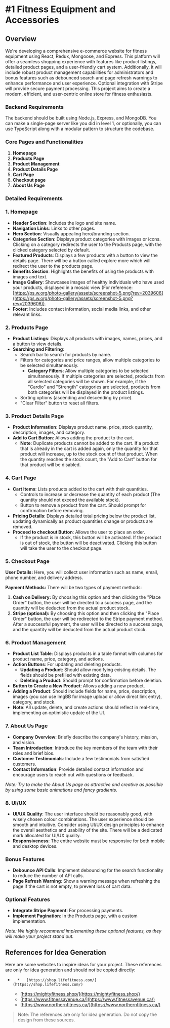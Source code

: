 # #1 Fitness Equipment and Accessories

## Overview

We're developing a comprehensive e-commerce website for fitness equipment using React, Redux, Mongoose, and Express. This platform will offer a seamless shopping experience with features like product listings, detailed product pages, and a user-friendly cart system. Additionally, it will include robust product management capabilities for administrators and bonus features such as debounced search and page refresh warnings to enhance performance and user experience. Optional integration with Stripe will provide secure payment processing. This project aims to create a modern, efficient, and user-centric online store for fitness enthusiasts.


### Backend Requirements

The backend should be built using Node.js, Express, and MongoDB. You can make a single-page server like you did in level 1, or optionally, you can use TypeScript along with a modular pattern to structure the codebase.

  

### Core Pages and Functionalities

1. **Homepage**
2. **Products Page**
3. **Product Management**
4. **Product Details Page**
5. **Cart Page**
6. **Checkout page**
7. **About Us Page**

### Detailed Requirements

### 1\. Homepage

*   **Header Section**: Includes the logo and site name.
*   **Navigation Links**: Links to other pages.
*   **Hero Section**: Visually appealing hero/branding section.
*   **Categories Section**: Displays product categories with images or icons. Clicking on a category redirects the user to the Products page, with the clicked category selected by default.
*   **Featured Products**: Displays a few products with a button to view the details page. There will be a button called explore more which will redirect the user to the products page.
*   **Benefits Section**: Highlights the benefits of using the products with images and text.
*   **Image Gallery**: Showcases images of healthy individuals who have used your products, displayed in a mosaic view (For reference: [https://ps.w.org/photo-gallery/assets/screenshot-5.png?rev=2039606](https://ps.w.org/photo-gallery/assets/screenshot-5.png?rev=2039606)).
*   **Footer**: Includes contact information, social media links, and other relevant links.

### 2\. Products Page

*   **Product Listings**: Displays all products with images, names, prices, and a button to view details.
*   **Searching and Filtering**:
    *   Search bar to search for products by name.
    *   Filters for categories and price ranges, allow multiple categories to be selected simultaneously.
        *   **Category Filters**: Allow multiple categories to be selected simultaneously. If multiple categories are selected, products from all selected categories will be shown. For example, if the "Cardio" and "Strength" categories are selected, products from both categories will be displayed in the product listings.
    *   Sorting options (ascending and descending by price).
    *   "Clear Filter" button to reset all filters.

### 3\. Product Details Page

*   **Product Information**: Displays product name, price, stock quantity, description, images, and category.
*   **Add to Cart Button**: Allows adding the product to the cart.
    *   **Note**: Duplicate products cannot be added to the cart. If a product that is already in the cart is added again, only the quantity for that product will increase, up to the stock count of that product. When the quantity reaches the stock count, the "Add to Cart" button for that product will be disabled.

  

### 4\. Cart Page

*   **Cart Items**: Lists products added to the cart with their quantities.
    *   Controls to increase or decrease the quantity of each product (The quantity should not exceed the available stock).
    *   Button to remove a product from the cart. Should prompt for confirmation before removing.
*   **Pricing Details**: Displays detailed total pricing below the product list, updating dynamically as product quantities change or products are removed.
*   **Proceed to checkout Button**: Allows the user to place an order.
    *   If the product is in stock, this button will be activated. If the product is out of stock, the button will be deactivated. Clicking this button will take the user to the checkout page.

### **5\. Checkout Page**

**User Details:** Here, you will collect user information such as name, email, phone number, and delivery address.

**Payment Methods:** There will be two types of payment methods:

1. **Cash on Delivery:** By choosing this option and then clicking the "Place Order" button, the user will be directed to a success page, and the quantity will be deducted from the actual product stock.
2. **Stripe (optional):** By choosing this option and then clicking the "Place Order" button, the user will be redirected to the Stripe payment method. After a successful payment, the user will be directed to a success page, and the quantity will be deducted from the actual product stock.

  

### 6\. Product Management

*   **Product List Table**: Displays products in a table format with columns for product name, price, category, and actions.
*   **Action Buttons**: For updating and deleting products.
    *   **Updating a Product**: Should allow modifying existing details. The fields should be prefilled with existing data.
    *   **Deleting a Product**: Should prompt for confirmation before deletion.
*   **Button to Create a New Product**: Allows adding a new product.
*   **Adding a Product**: Should include fields for name, price, description, images (you can use ImgBB for image upload or allow direct link entry), category, and stock.
*   **Note**: All update, delete, and create actions should reflect in real-time, implementing an optimistic update of the UI.

  

### 7\. About Us Page

*   **Company Overview**: Briefly describe the company's history, mission, and vision.
*   **Team Introduction**: Introduce the key members of the team with their roles and brief bios.
*   **Customer Testimonials**: Include a few testimonials from satisfied customers.
*   **Contact Information**: Provide detailed contact information and encourage users to reach out with questions or feedback.

_Note: Try to make the About Us page as attractive and creative as possible by using some basic animations and fancy gradients._

  

### 8\. UI/UX

*   **UI/UX Quality**: The user interface should be reasonably good, with wisely chosen colour combinations. The user experience should be smooth and intuitive. Consider using UI/UX design principles to enhance the overall aesthetics and usability of the site. There will be a dedicated mark allocated for UI/UX quality.
*   **Responsiveness**: The entire website must be responsive for both mobile and desktop devices.

### Bonus Features

*   **Debounce API Calls**: Implement debouncing for the search functionality to reduce the number of API calls.
*   **Page Refresh Warning**: Show a warning message when refreshing the page if the cart is not empty, to prevent loss of cart data.

### Optional Features

*   **Integrate Stripe Payment**: For processing payments.
*   **Implement Pagination**: In the Products page, with a custom implementation.

_Note: We highly recommend implementing these optional features, as they will make your project stand out._

###   

  

## References for Idea Generation

Here are some websites to inspire ideas for your project. These references are only for idea generation and should not be copied directly:

*       *   [https://shop.lifefitness.com/](https://shop.lifefitness.com/)
    *   [https://mightyfitness.shop/](https://mightyfitness.shop/)
    *   [https://www.fitnessavenue.ca/](https://www.fitnessavenue.ca/)
    *   [https://www.northernfitness.ca/](https://www.northernfitness.ca/)

> Note: The references are only for idea generation. Do not copy the design from these sources.

